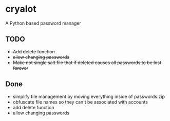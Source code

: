 # cryalot
A Python based password manager

## TODO

* ~~Add delete function~~
* ~~allow changing passwords~~
* ~~Make not single salt file that if deleted causes all passwords to be lost forever~~

## Done
* simplify file management by moving everything inside of passwords.zip
* obfuscate file names so they can't be associated with accounts
* add delete function
* allow changing passwords
